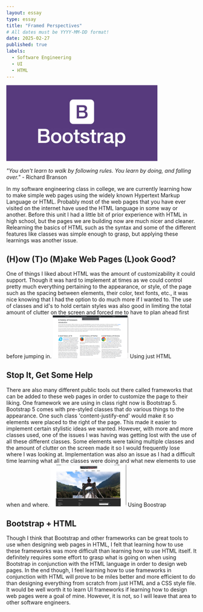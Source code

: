 ```yaml
---
layout: essay
type: essay
title: "Framed Perspectives"
# All dates must be YYYY-MM-DD format!
date: 2025-02-27
published: true
labels:
  - Software Engineering
  - UI
  - HTML
---
```


<img width="400px" class="rounded float-start pe-4" src="../img/frameworks/bootstrap.jpg">

*"You don't learn to walk by following rules. You learn by doing, and falling over."* - Richard Branson

In my software engineering class in college, we are currently learning how to make simple web pages using the widely known Hypertext Markup Language or HTML. Probably most of the web pages that you have ever visited on the internet have used the HTML language in some way or another. Before this unit I had a little bit of prior experience with HTML in high school, but the pages we are building now are much nicer and cleaner. Relearning the basics of HTML such as the syntax and some of the different features like classes was simple enough to grasp, but applying these learnings was another issue.

## (H)ow (T)o (M)ake Web Pages (L)ook Good?

One of things I liked about HTML was the amount of customizability it could support. Though it was hard to implement at times as we could control pretty much everything pertaining to the appearance, or style, of the page such as the spacing between elements, their color, text fonts, etc., it was nice knowing that I had the option to do much more if I wanted to. The use of classes and id's to hold certain styles was also good in limiting the total amount of clutter on the screen and forced me to have to plan ahead first before jumping in.
<img style="white-space: pre-line;" width="200px" class="rounded float-start pe-4" src="../img/frameworks/nobootstrap.png">
Using just HTML

## Stop It, Get Some Help

There are also many different public tools out there called frameworks that can be added to these web pages in order to customize the page to their liking. One framework we are using in class right now is Bootstrap 5. Bootstrap 5 comes with pre-styled classes that do various things to the appearance. One such class 'content-justify-end' would make it so elements were placed to the right of the page. This made it easier to implement certain stylistic ideas we wanted. However, with more and more classes used, one of the issues I was having was getting lost with the use of all these different classes. Some elements were taking multiple classes and the amount of clutter on the screen made it so I would frequently lose where I was looking at. Implementation was also an issue as I had a difficult time learning what all the classes were doing and what new elements to use when and where.
<img style="white-space: pre-line;" width="200px" class="rounded float-start pe-4" src="../img/frameworks/wbootstrap.png">
Using Boostrap

## Bootstrap + HTML

Though I think that Bootstrap and other frameworks can be great tools to use when designing web pages in HTML, I felt that learning how to use these frameworks was more difficult than learning how to use HTML itself. It definitely requires some effort to grasp what is going on when using Bootstrap in conjunction with the HTML language in order to design web pages. In the end though, I feel learning how to use frameworks in conjunction with HTML will prove to be miles better and more efficient to do than designing everything from scratch from just HTML and a CSS style file. It would be well worth it to learn UI frameworks if learning how to design web pages were a goal of mine. However, it is not, so I will leave that area to other software engineers.

